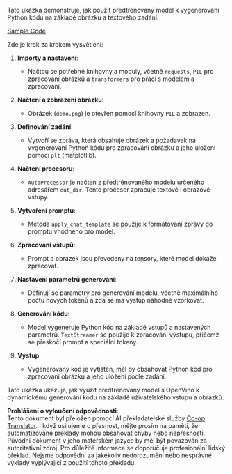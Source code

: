 <!--
CO_OP_TRANSLATOR_METADATA:
{
  "original_hash": "d7d7afa242a4a041ff4193546d4baf16",
  "translation_date": "2025-07-17T05:05:22+00:00",
  "source_file": "md/02.Application/04.Vision/Phi3/E2E_OpenVino_Phi3Vision.md",
  "language_code": "cs"
}
-->
Tato ukázka demonstruje, jak použít předtrénovaný model k vygenerování Python kódu na základě obrázku a textového zadání.

[Sample Code](../../../../../../code/06.E2E/E2E_OpenVino_Phi3-vision.ipynb)

Zde je krok za krokem vysvětlení:

1. **Importy a nastavení**:
   - Načtou se potřebné knihovny a moduly, včetně `requests`, `PIL` pro zpracování obrázků a `transformers` pro práci s modelem a zpracování.

2. **Načtení a zobrazení obrázku**:
   - Obrázek (`demo.png`) je otevřen pomocí knihovny `PIL` a zobrazen.

3. **Definování zadání**:
   - Vytvoří se zpráva, která obsahuje obrázek a požadavek na vygenerování Python kódu pro zpracování obrázku a jeho uložení pomocí `plt` (matplotlib).

4. **Načtení procesoru**:
   - `AutoProcessor` je načten z předtrénovaného modelu určeného adresářem `out_dir`. Tento procesor zpracuje textové i obrazové vstupy.

5. **Vytvoření promptu**:
   - Metoda `apply_chat_template` se použije k formátování zprávy do promptu vhodného pro model.

6. **Zpracování vstupů**:
   - Prompt a obrázek jsou převedeny na tensory, které model dokáže zpracovat.

7. **Nastavení parametrů generování**:
   - Definují se parametry pro generování modelu, včetně maximálního počtu nových tokenů a zda se má výstup náhodně vzorkovat.

8. **Generování kódu**:
   - Model vygeneruje Python kód na základě vstupů a nastavených parametrů. `TextStreamer` se použije k zpracování výstupu, přičemž se přeskočí prompt a speciální tokeny.

9. **Výstup**:
   - Vygenerovaný kód je vytištěn, měl by obsahovat Python kód pro zpracování obrázku a jeho uložení podle zadání.

Tato ukázka ukazuje, jak využít předtrénovaný model s OpenVino k dynamickému generování kódu na základě uživatelského vstupu a obrázků.

**Prohlášení o vyloučení odpovědnosti**:  
Tento dokument byl přeložen pomocí AI překladatelské služby [Co-op Translator](https://github.com/Azure/co-op-translator). I když usilujeme o přesnost, mějte prosím na paměti, že automatizované překlady mohou obsahovat chyby nebo nepřesnosti. Původní dokument v jeho mateřském jazyce by měl být považován za autoritativní zdroj. Pro důležité informace se doporučuje profesionální lidský překlad. Nejsme odpovědní za jakékoliv nedorozumění nebo nesprávné výklady vyplývající z použití tohoto překladu.